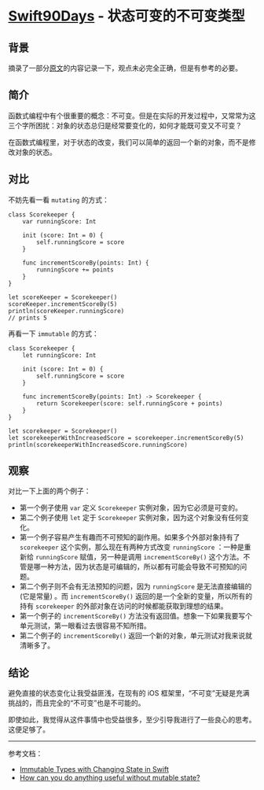 # [Swift90Days](https://github.com/callmewhy/Swift90Days) - 状态可变的不可变类型

## 背景

摘录了一部分[原文](http://www.andrewcbancroft.com/2015/01/06/immutable-types-changing-state-swift/)的内容记录一下，观点未必完全正确，但是有参考的必要。

## 简介

函数式编程中有个很重要的概念：不可变。但是在实际的开发过程中，又常常为这三个字所困扰：对象的状态总归是经常要变化的，如何才能既可变又不可变？

在函数式编程里，对于状态的改变，我们可以简单的返回一个新的对象，而不是修改对象的状态。

## 对比

不妨先看一看 `mutating` 的方式：

    class Scorekeeper {
        var runningScore: Int
        
        init (score: Int = 0) {
            self.runningScore = score
        }
        
        func incrementScoreBy(points: Int) {
            runningScore += points
        }
    }
     
    let scoreKeeper = Scorekeeper()
    scoreKeeper.incrementScoreBy(5)
    println(scoreKeeper.runningScore)
    // prints 5


再看一下 `immutable` 的方式：

    class Scorekeeper {
        let runningScore: Int
        
        init (score: Int = 0) {
            self.runningScore = score
        }
        
        func incrementScoreBy(points: Int) -> Scorekeeper {
            return Scorekeeper(score: self.runningScore + points)
        }
    }
     
    let scorekeeper = Scorekeeper()
    let scorekeeperWithIncreasedScore = scorekeeper.incrementScoreBy(5)
    println(scorekeeperWithIncreasedScore.runningScore)


## 观察

对比一下上面的两个例子：

- 第一个例子使用 `var` 定义 `Scorekeeper` 实例对象，因为它必须是可变的。
- 第二个例子使用 `let` 定于 `Scorekeeper` 实例对象，因为这个对象没有任何变化。
- 第一个例子容易产生有趣而不可预知的副作用。如果多个外部对象持有了 `scorekeeper` 这个实例，那么现在有两种方式改变 `runningScore` ：一种是重新给 `runningScore` 赋值，另一种是调用 `incrementScoreBy()` 这个方法。不管是哪一种方法，因为状态是可编辑的，所以都有可能会导致不可预知的问题。
- 第二个例子则不会有无法预知的问题，因为 `runningScore` 是无法直接编辑的 (它是常量) 。而 `incrementScoreBy()` 返回的是一个全新的变量，所以所有的持有 `scorekeeper` 的外部对象在访问的时候都能获取到理想的结果。
- 第一个例子的 `incrementScoreBy()` 方法没有返回值。想象一下如果我要写个单元测试，第一眼看过去很容易不知所措。
- 第二个例子的 `incrementScoreBy()` 返回一个新的对象，单元测试对我来说就清晰多了。

## 结论

避免直接的状态变化让我受益匪浅，在现有的 iOS 框架里，“不可变”无疑是充满挑战的，而且完全的“不可变”也是不可能的。

即使如此，我觉得从这件事情中也受益很多，至少引导我进行了一些良心的思考。这便足够了。


***

参考文档：

- [Immutable Types with Changing State in Swift](http://www.andrewcbancroft.com/2015/01/06/immutable-types-changing-state-swift/)
- [How can you do anything useful without mutable state?](http://stackoverflow.com/questions/1020653/how-can-you-do-anything-useful-without-mutable-state)